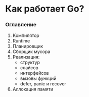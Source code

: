 # Как работает Go?

### Оглавление

1) Компилятор
2) Runtime
3) Планировщик
4) Сборщик мусора
5) Реализация: 
    - структур
    - слайсов
    - интерфейсов
    - вызовы функций
    - defer, panic и recover
6) Аллокация памяти

